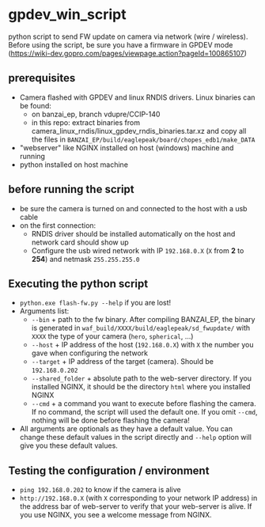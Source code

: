 # gpdev_win_script
python script to send FW update on camera via network (wire / wireless).
Before using the script, be sure you have a firmware in GPDEV mode (https://wiki-dev.gopro.com/pages/viewpage.action?pageId=100865107)

## prerequisites
- Camera flashed with GPDEV and linux RNDIS drivers. Linux binaries can be found: 
  - on banzai_ep, branch vdupre/CCIP-140
  - in this repo: extract binaries from camera_linux_rndis/linux_gpdev_rndis_binaries.tar.xz and copy all the files in `BANZAI_EP/build/eaglepeak/board/chopes_edb1/make_DATA`
- "webserver" like NGINX installed on host (windows) machine and running
- python installed on host machine

## before running the script
- be sure the camera is turned on and connected to the host with a usb cable
- on the first connection:
  - RNDIS driver should be installed automatically on the host and network card should show up
  - Configure the usb wired network with IP `192.168.0.X` (`X` from **2** to **254**) and netmask `255.255.255.0`

## Executing the python script
- `python.exe flash-fw.py --help` if you are lost!
- Arguments list:
  - `--bin` + path to the fw binary. After compiling BANZAI_EP, the binary is generated in `waf_build/XXXX/build/eaglepeak/sd_fwupdate/` with `XXXX` the type of your camera (`hero`, `spherical`, ...)
  - `--host` + IP address of the host (`192.168.0.X`) with `X` the number you gave when configuring the network
  - `--target` + IP address of the target (camera). Should be `192.168.0.202`
  - `--shared_folder` + absolute path to the web-server directory. If you installed NGINX, it should be the directory `html` where you installed NGINX
  - `--cmd` + a command you want to execute before flashing the camera. If no command, the script will used the default one. If you omit `--cmd`, nothing will be done before flashing the camera!
 - All arguments are optionals as they have a default value. You can change these default values in the script directly and `--help` option will give you these default values.
 
 ## Testing the configuration / environment
 - `ping 192.168.0.202` to know if the camera is alive
 - `http://192.168.0.X` (with `X` corresponding to your network IP address) in the address bar of web-server to verify that your web-server is alive. If you use NGINX, you see a welcome message from NGINX.
